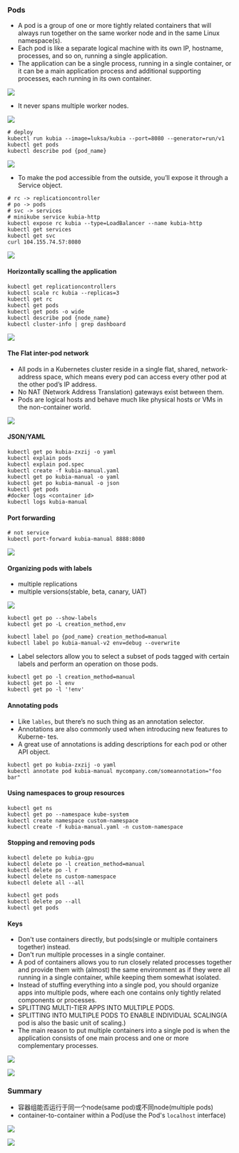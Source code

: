 ### Pods
*	A pod is a group of one or more tightly related containers that will always run together on the same worker node and in the same Linux namespace(s).
* 	Each pod is like a separate logical machine with its own IP, hostname, processes, and so on, running a single application. 
*	The application can be a single process, running in a single container, or it can be a main application process and additional supporting processes, each running in its own container.

![](./img/0004.png)

*	It never spans multiple worker nodes.

![](./img/0008.png)


```
# deploy
kubectl run kubia --image=luksa/kubia --port=8080 --generator=run/v1
kubectl get pods
kubectl describe pod {pod_name}
```

![](./img/0005.png)

*	To make the pod accessible from the outside, you’ll expose it through a Service object.

```
# rc -> replicationcontroller
# po -> pods
# svc -> services
# minikube service kubia-http
kubectl expose rc kubia --type=LoadBalancer --name kubia-http
kubectl get services
kubectl get svc
curl 104.155.74.57:8080
```

![](./img/0006.png)

#### Horizontally scalling the application
```
kubectl get replicationcontrollers
kubectl scale rc kubia --replicas=3
kubectl get rc
kubectl get pods
kubectl get pods -o wide
kubectl describe pod {node_name}
kubectl cluster-info | grep dashboard
```

![](./img/0007.png)


#### The Flat inter-pod network
*	All pods in a Kubernetes cluster reside in a single flat, shared, network-address space, which means every pod can access every other pod at the other pod’s IP address.
* 	No NAT (Network Address Translation) gateways exist between them.
*	Pods are logical hosts and behave much like physical hosts or VMs in the non-container world.

![](./img/0009.png)


#### JSON/YAML
```
kubectl get po kubia-zxzij -o yaml
kubectl explain pods
kubectl explain pod.spec
kubectl create -f kubia-manual.yaml
kubectl get po kubia-manual -o yaml
kubectl get po kubia-manual -o json
kubectl get pods
#docker logs <container id>
kubectl logs kubia-manual
```

#### Port forwarding
```
# not service
kubectl port-forward kubia-manual 8888:8080
```
![](./img/0012.png)

#### Organizing pods with labels
*	multiple replications
* 	multiple versions(stable, beta, canary, UAT)

![](./img/0013.png)

```
kubectl get po --show-labels
kubectl get po -L creation_method,env

kubectl label po {pod_name} creation_method=manual
kubectl label po kubia-manual-v2 env=debug --overwrite
```

*	 Label selectors allow you to select a subset of pods tagged with certain labels and perform an operation on those pods. 

```
kubectl get po -l creation_method=manual
kubectl get po -l env
kubectl get po -l '!env'
```

#### Annotating pods
*	Like `lables`, but there’s no such thing as an annotation selector.
* 	Annotations are also commonly used when introducing new features to Kuberne- tes.
*	A great use of annotations is adding descriptions for each pod or other API object.

```
kubectl get po kubia-zxzij -o yaml
kubectl annotate pod kubia-manual mycompany.com/someannotation="foo bar"
```

#### Using namespaces to group resources
```
kubectl get ns
kubectl get po --namespace kube-system
kubectl create namespace custom-namespace
kubectl create -f kubia-manual.yaml -n custom-namespace
```

#### Stopping and removing pods
```
kubectl delete po kubia-gpu
kubectl delete po -l creation_method=manual
kubectl delete po -l r
kubectl delete ns custom-namespace
kubectl delete all --all

kubectl get pods
kubectl delete po --all
kubectl get pods
```

#### Keys
*	Don't use containers directly, but pods(single or multiple containers together) instead.
*	Don't run multiple processes in a single container.
*	A pod of containers allows you to run closely related processes together and provide them with (almost) the same environment as if they were all running in a single container, while keeping them somewhat isolated.
*	Instead of stuffing everything into a single pod, you should organize apps into multiple pods, where each one contains only tightly related components or processes.
*	SPLITTING MULTI-TIER APPS INTO MULTIPLE PODS.
* 	SPLITTING INTO MULTIPLE PODS TO ENABLE INDIVIDUAL SCALING(A pod is also the basic unit of scaling.)
*  The main reason to put multiple containers into a single pod is when the application consists of one main process and one or more complementary processes.

![](./img/0010.png)

![](./img/0011.png)


### Summary
*	容器组能否运行于同一个node(same pod)或不同node(multiple pods)
*	container-to-container within a Pod(use the Pod's `localhost` interface)

![](img/0054.png)

![](img/0055.png)
